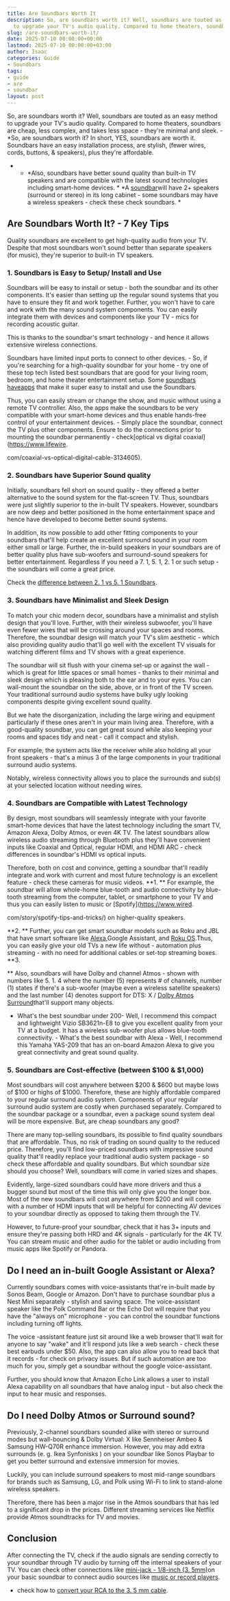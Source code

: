 ```yaml
---
title: Are Soundbars Worth It
description: So, are soundbars worth it? Well, soundbars are touted as an easy method
  to upgrade your TV's audio quality. Compared to home theaters, soundbars are cheap,...
slug: /are-soundbars-worth-it/
date: 2025-07-10 00:00:00+00:00
lastmod: 2025-07-10 00:00:00+03:00
author: Isaac
categories: Guide
- Soundbars
tags:
- guide
- are
- soundbar
layout: post
---
```

So, are soundbars worth it? Well, soundbars are touted as an easy method to upgrade your TV's audio quality. Compared to home theaters, soundbars are cheap, less complex, and takes less space - they're minimal and sleek. - *So, are soundbars worth it? In short, YES, soundbars are worth it. Soundbars have an easy installation process, are stylish, (fewer wires, cords, buttons, & speakers), plus they're affordable.

* - *Also, soundbars have better sound quality than built-in TV speakers and are compatible with the latest sound technologies including smart-home devices. * *A [soundbar](https://pestpolicy.com/2-1-vs-5-1-soundbar/)will have 2+ speakers (surround or stereo) in its long cabinet - some soundbars may have a wireless speakers - check these check soundbars. *

##  Are Soundbars Worth It? - 7 Key Tips

Quality soundbars are excellent to get high-quality audio from your TV. Despite that most soundbars won't sound better than separate speakers (for music), they're superior to built-in TV speakers.

###  1. Soundbars is Easy to Setup/ Install and Use

Soundbars will be easy to install or setup - both the soundbar and its other components. It's easier than setting up the regular sound systems that you have to ensure they fit and work together. Further, you won't have to care and work with the many sound system components. You can easily integrate them with devices and components like your TV - mics for recording acoustic guitar.

This is thanks to the soundbar's smart technology - and hence it allows extensive wireless connections.

Soundbars have limited input ports to connect to other devices. - So, if you're searching for a high-quality soundbar for your home - try one of these top tech listed best soundbars that are good for your living room, bedroom, and home theater entertainment setup. Some [soundbars have](https://appcrawlr.com/android-apps/best-apps-sound-bar)[apps](https://appcrawlr.com/android-apps/best-apps-sound-bar) that make it super easy to install and use the Soundbars.

Thus, you can easily stream or change the show, and music without using a remote TV controller. Also, the apps make the soundbars to be very compatible with your smart-home devices and thus enable hands-free control of your entertainment devices. - Simply place the soundbar, connect the TV plus other components. Ensure to do the connections prior to mounting the soundbar permanently - check[optical vs digital coaxial](https://www.lifewire.

com/coaxial-vs-optical-digital-cable-3134605).

###  2. Soundbars have Superior Sound quality

Initially, soundbars fell short on sound quality - they offered a better alternative to the sound system for the flat-screen TV. Thus, soundbars were just slightly superior to the in-built TV speakers. However, soundbars are now deep and better positioned in the home entertainment space and hence have developed to become better sound systems.

In addition, its now possible to add other fitting components to your soundbars that'll help create an excellent surround sound in your room either small or large. Further, the in-build speakers in your soundbars are of better quality plus have sub-woofers and surround-sound speakers for better entertainment. Regardless if you need a 7. 1, 5. 1, 2. 1 or such setup - the soundbars will come a great price.

Check the [difference between 2. 1 vs 5. 1 Soundbars](https://pestpolicy.com/2-1-vs-5-1-soundbar/).

###  3. Soundbars have Minimalist and Sleek Design

To match your chic modern decor, soundbars have a minimalist and stylish design that you'll love. Further, with their wireless subwoofer, you'll have even fewer wires that will be crossing around your spaces and rooms. Therefore, the soundbar design will match your TV's slim aesthetic - which also providing quality audio that'll go well with the excellent TV visuals for watching different films and TV shows with a great experience.

The soundbar will sit flush with your cinema set-up or against the wall - which is great for little spaces or small homes - thanks to their minimal and sleek design which is pleasing both to the ear and to your eyes. You can wall-mount the soundbar on the side, above, or in front of the TV screen. Your traditional surround audio systems have bulky ugly looking components despite giving excellent sound quality.

But we hate the disorganization, including the large wiring and equipment particularly if these ones aren't in your main living area. Therefore, with a good-quality soundbar, you can get great sound while also keeping your rooms and spaces tidy and neat - call it compact and stylish.

For example, the system acts like the receiver while also holding all your front speakers - that's a minus 3 of the large components in your traditional surround audio systems.

Notably, wireless connectivity allows you to place the surrounds and sub(s) at your selected location without needing wires.

###  4. Soundbars are Compatible with Latest Technology

By design, most soundbars will seamlessly integrate with your favorite smart-home devices that have the latest technology including the smart TV, Amazon Alexa, Dolby Atmos, or even 4K TV. The latest soundbars allow wireless audio streaming through Bluetooth plus they'll have convenient inputs like Coaxial and Optical, regular HDMI, and HDMI ARC - check differences in soundbar's HDMI vs optical inputs.

Therefore, both on cost and convince, getting a soundbar that'll readily integrate and work with current and most future technology is an excellent feature - check these cameras for music videos. **1. ** For example, the soundbar will allow whole-home blue-tooth and audio connectivity by blue-tooth streaming from the computer, tablet, or smartphone to your TV and thus you can easily listen to music or [Spotify](https://www.wired.

com/story/spotify-tips-and-tricks/) on higher-quality speakers.

**2. ** Further, you can get smart soundbar models such as Roku and JBL that have smart software like [Alexa](https://www.sony.com/electronics/support/articles/00226270),Google Assistant, and [Roku OS](https://en.wikipedia.org/wiki/Roku).Thus, you can easily give your old TVs a new life without - automation plus streaming - with no need for additional cables or set-top streaming boxes. **3.

** Also, soundbars will have Dolby and channel Atmos - shown with numbers like 5. 1. 4 where the number (5) represents # of channels, number (1) states if there's a sub-woofer (maybe even a wireless satellite speakers) and the last number (4) denotes support for DTS: X / [Dolby Atmos Surround](https://en.wikipedia.org/wiki/Dolby_Atmos)that'll support many objects.

- What's the best soundbar under 200- Well, I recommend this compact and lightweight Vizio SB3621n-E8 to give you excellent quality from your TV at a budget. It has a wireless sub-woofer plus allows blue-tooth connectivity. - What's the best soundbar with Alexa - Well, I recommend this Yamaha YAS-209 that has an on-board Amazon Alexa to give you great connectivity and great sound quality.

###  5. Soundbars are Cost-effective (between $100 & $1,000)

Most soundbars will cost anywhere between $200 & $600 but maybe lows of $100 or highs of $1000. Therefore, these are highly affordable compared to your regular surround audio system. Components of your regular surround audio system are costly when purchased separately. Compared to the soundbar package or a soundbar, even a package sound system deal will be more expensive. But, are cheap soundbars any good?

There are many top-selling soundbars, its possible to find quality soundbars that are affordable. Thus, no risk of trading on sound quality to the reduced price. Therefore, you'll find low-priced soundbars with impressive sound quality that'll readily replace your traditional audio system package - so check these affordable and quality soundbars. But which soundbar size should you choose? Well, soundbars will come in varied sizes and shapes.

Evidently, large-sized soundbars could have more drivers and thus a bugger sound but most of the time this will only give you the longer box. Most of the new soundbars will cost anywhere from $200 and will come with a number of HDMI inputs that will be helpful for connecting AV devices to your soundbar directly as opposed to taking them through the TV.

However, to future-proof your soundbar, check that it has 3+ inputs and ensure they're passing both HRD and 4K signals - particularly for the 4K TV. You can stream music and other audio for the tablet or audio including from music apps like Spotify or Pandora.

##  Do I need an in-built Google Assistant or Alexa?

Currently soundbars comes with voice-assistants that're in-built made by Sonos Beam, Google or Amazon. Don't have to purchase soundbar plus a Nest Mini separately - stylish and saving space. The voice-assistant speaker like the Polk Command Bar or the Echo Dot will require that you have the "always on" microphone - you can control the soundbar functions including turning off lights.

The voice -assistant feature just sit around like a web browser that'll wait for anyone to say "wake" and it'll respond juts like a web search - check these best earbuds under $50. Also, the app can also allow you to read back that it records - for check on privacy issues. But if such automation are too much for you, simply get a soundbar without the google voice-assistant.

Further, you should know that Amazon Echo Link allows a user to install Alexa capability on all soundbars that have analog input - but also check the input to hear music and responses.

##  Do I need Dolby Atmos or Surround sound?

Previously, 2-channel soundbars sounded alike with stereo or surround modes but wall-bouncing & Dolby Virtual: X like Sennheiser Ambeo & Samsung HW-Q70R enhance immersion. However, you may add extra surrounds (e. g. Ikea Synfonisks ) on your soundbar like Sonos Playbar to get you better surround and extensive immersion for movies.

Luckily, you can include surround speakers to most mid-range soundbars for brands such as Samsung, LG, and Polk using Wi-Fi to link to stand-alone wireless speakers.

Therefore, there has been a major rise in the Atmos soundbars that has led to a significant drop in the prices. Different streaming services like Netflix provide Atmos soundtracks for TV and movies.

##  Conclusion

After connecting the TV, check if the audio signals are sending correctly to your soundbar through TV audio by turning off the internal speakers of your TV. You can check other connections like [mini-jack - 1/8-inch (3. 5mm)](http://encyclopedia2.thefreedictionary.com/3.5mm+jack)on your basic soundbar to connect audio sources like [music or record players](https://pestpolicy.com/best-record-player-under-100/).

- check how to [convert your RCA to the 3. 5 mm cable](https://www.instructables.com/id/How-to-Make-a-RCA-to-35mm-Cable/).